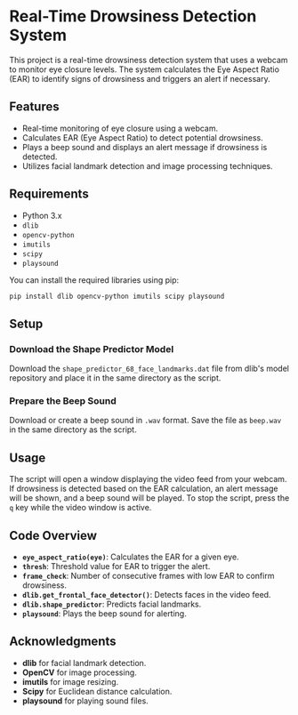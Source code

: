 # Real-Time Drowsiness Detection System

This project is a real-time drowsiness detection system that uses a webcam to monitor eye closure levels. The system calculates the Eye Aspect Ratio (EAR) to identify signs of drowsiness and triggers an alert if necessary.

## Features

- Real-time monitoring of eye closure using a webcam.
- Calculates EAR (Eye Aspect Ratio) to detect potential drowsiness.
- Plays a beep sound and displays an alert message if drowsiness is detected.
- Utilizes facial landmark detection and image processing techniques.

## Requirements

- Python 3.x
- `dlib`
- `opencv-python`
- `imutils`
- `scipy`
- `playsound`

You can install the required libraries using pip:

```bash
pip install dlib opencv-python imutils scipy playsound
```

## Setup

### Download the Shape Predictor Model

Download the `shape_predictor_68_face_landmarks.dat` file from dlib's model repository and place it in the same directory as the script.

### Prepare the Beep Sound

Download or create a beep sound in `.wav` format. Save the file as `beep.wav` in the same directory as the script.

## Usage

The script will open a window displaying the video feed from your webcam. If drowsiness is detected based on the EAR calculation, an alert message will be shown, and a beep sound will be played.
To stop the script, press the `q` key while the video window is active.

## Code Overview

- **`eye_aspect_ratio(eye)`**: Calculates the EAR for a given eye.
- **`thresh`**: Threshold value for EAR to trigger the alert.
- **`frame_check`**: Number of consecutive frames with low EAR to confirm drowsiness.
- **`dlib.get_frontal_face_detector()`**: Detects faces in the video feed.
- **`dlib.shape_predictor`**: Predicts facial landmarks.
- **`playsound`**: Plays the beep sound for alerting.


## Acknowledgments

- **dlib** for facial landmark detection.
- **OpenCV** for image processing.
- **imutils** for image resizing.
- **Scipy** for Euclidean distance calculation.
- **playsound** for playing sound files.

